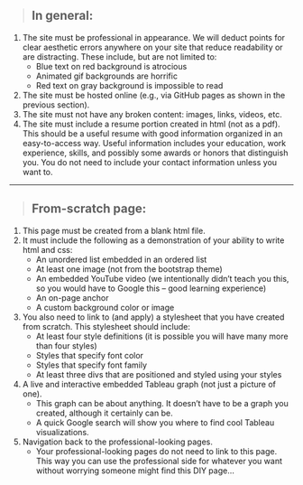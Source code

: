 > ## In general:

1. The site must be professional in appearance. We will deduct points for clear aesthetic errors anywhere on your site that reduce readability or are distracting. These include, but are not limited to:
   - Blue text on red background is atrocious
   - Animated gif backgrounds are horrific
   - Red text on gray background is impossible to read
2. The site must be hosted online (e.g., via GitHub pages as shown in the previous section).
3. The site must not have any broken content: images, links, videos, etc.
4. The site must include a resume portion created in html (not as a pdf). This should be a useful resume with good information organized in an easy-to-access way. Useful information includes your education, work experience, skills, and possibly some awards or honors that distinguish you. You do not need to include your contact information unless you want to.
---

> ## From-scratch page:

1. This page must be created from a blank html file.
2. It must include the following as a demonstration of your ability to write html and css:
   - An unordered list embedded in an ordered list
   - At least one image (not from the bootstrap theme)
   - An embedded YouTube video (we intentionally didn’t teach you this, so you would have to Google this – good learning experience)
   - An on-page anchor
   - A custom background color or image
3. You also need to link to (and apply) a stylesheet that you have created from scratch. This stylesheet should include:
   - At least four style definitions (it is possible you will have many more than four styles)
   - Styles that specify font color
   - Styles that specify font family
   - At least three divs that are positioned and styled using your styles
4. A live and interactive embedded Tableau graph (not just a picture of one).
   - This graph can be about anything. It doesn’t have to be a graph you created, although it certainly can be.
   - A quick Google search will show you where to find cool Tableau visualizations.
5. Navigation back to the professional-looking pages.
   - Your professional-looking pages do not need to link to this page. This way you can use the professional side for whatever you want without worrying someone might find this DIY page…
